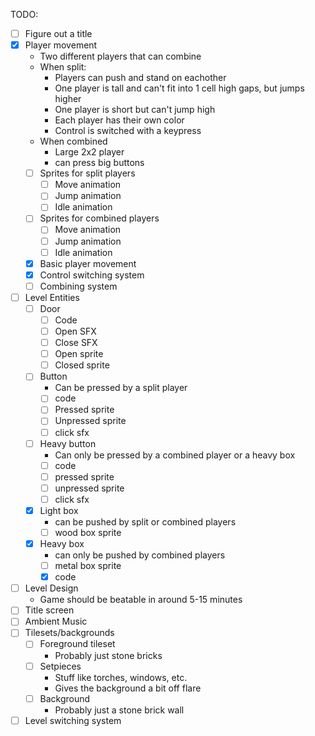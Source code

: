 TODO:
 - [ ] Figure out a title
 - [x] Player movement
   - Two different players that can combine
   - When split:
     - Players can push and stand on eachother 
     - One player is tall and can't fit into 1 cell high gaps, but jumps higher
     - One player is short but can't jump high
     - Each player has their own color
     - Control is switched with a keypress
   - When combined
     - Large 2x2 player
     - can press big buttons
   - [ ] Sprites for split players
     - [ ] Move animation
     - [ ] Jump animation
     - [ ] Idle animation
   - [ ] Sprites for combined players
     - [ ] Move animation
     - [ ] Jump animation
     - [ ] Idle animation
   - [x] Basic player movement
   - [x] Control switching system
   - [ ] Combining system
 - [ ] Level Entities
   - [ ] Door
     - [ ] Code
     - [ ] Open SFX
     - [ ] Close SFX
     - [ ] Open sprite
     - [ ] Closed sprite
   - [ ] Button
     - Can be pressed by a split player
     - [ ] code
     - [ ] Pressed sprite
     - [ ] Unpressed sprite
     - [ ] click sfx
   - [ ] Heavy button
     - Can only be pressed by a combined player or a heavy box
     - [ ] code
     - [ ] pressed sprite
     - [ ] unpressed sprite
     - [ ] click sfx
   - [x] Light box
     - can be pushed by split or combined players
     - [ ] wood box sprite
   - [x] Heavy box
     - can only be pushed by combined players
     - [ ] metal box sprite
     - [x] code
 - [ ] Level Design
   - Game should be beatable in around 5-15 minutes
 - [ ] Title screen
 - [ ] Ambient Music
 - [ ] Tilesets/backgrounds
   - [ ] Foreground tileset
     - Probably just stone bricks
   - [ ] Setpieces
     - Stuff like torches, windows, etc.
     - Gives the background a bit off flare
   - [ ] Background
     - Probably just a stone brick wall
 - [ ] Level switching system